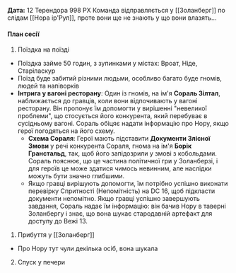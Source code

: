 **Дата:** 12 Терендора 998 РХ
Команда відправляється у [[Золанберг]] по слідам [[Нора ір'Рул]], проте вони ще не знають у що вони влазять...

#### План сесії
1. Поїздка на поїзді
- Поїздка займе 50 годин, з зупинками у містах: Вроат, Ніде, Старіласкур
- Поїзд буде забитий різними людьми, особливо багато буде гномів, людей та напіворків
- **Інтрига у вагоні ресторану**: Один із гномів, на ім'я **Сораль Зілтал**, наближається до гравців, коли вони відпочивають у вагоні ресторану. Він пропонує їм допомогти у вирішенні "невеликої проблеми", що стосується його конкурента, який перебуває в сусідньому вагоні. Сораль обіцяє надати інформацію про Нору, якщо герої погодяться на його схему.
	- **Схема Сораля**: Герої мають підставити **Документи Злісної Змови** у речі конкурента Сораля, гнома на ім'я **Борік Гранстальд**, так, щоб його запідозрили у змові з кобольдами. Сораль пояснює, що це частина політичної гри у Золанберзі, і для героїв це може здатися чимось невинним, але наслідки можуть бути значно глибшими.
	- Якщо гравці вирішують допомогти, їм потрібно успішно виконати перевірку Спритності (Непомітність) на DC 16, щоб підкласти документи непомітно. Якщо гравці успішно завершують завдання, Сораль надає їм інформацію: він бачив Нору в таверні Золанбергу і знає, що вона шукає стародавній артефакт для доступу до Вежі 13.
1. Прибуття у [[Золанберг]]
- Про Нору тут чули декілька осіб, вона шукала 
2. Спуск у печери